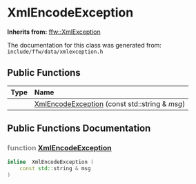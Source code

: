 XmlEncodeException
===================================


**Inherits from:** [ffw::XmlException](ffw_XmlException.html)

The documentation for this class was generated from: `include/ffw/data/xmlexception.h`



## Public Functions

| Type | Name |
| -------: | :------- |
|   | [XmlEncodeException](#15aaa715) (const std::string & _msg_)  |


## Public Functions Documentation

### <span style="opacity:0.5;">function</span> <a id="15aaa715" href="#15aaa715">XmlEncodeException</a>

```cpp
inline  XmlEncodeException (
    const std::string & msg
) 
```





